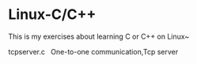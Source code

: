 # Linux-C/C++
This is my exercises about learning C or C++ on Linux~

tcpserver.c   One-to-one communication,Tcp server
